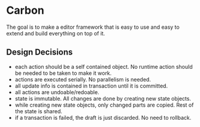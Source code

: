# Carbon
The goal is to make a editor framework that is easy to use and easy to extend and build everything on top of it.

## Design Decisions
- each action should be a self contained object. No runtime action should be needed to be taken to make it work.
- actions are executed serially. No parallelism is needed.
- all update info is contained in transaction until it is committed.
- all actions are undoable/redoable.
- state is immutable. All changes are done by creating new state objects.
- while creating new state objects, only changed parts are copied. Rest of the state is shared.
- if a transaction is failed, the draft is just discarded. No need to rollback.
